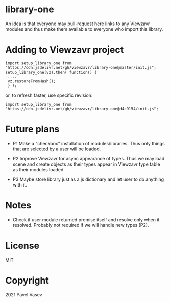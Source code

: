 # library-one

An idea is that everyone may pull-request here links to any Viewzavr modules
and thus make them available to everyone who import this library.

# Adding to Viewzavr project

```
import setup_library_one from "https://cdn.jsdelivr.net/gh/viewzavr/library-one@master/init.js";
setup_library_one(vz).then( function() {
 ....
 vz.restoreFromHash();
 } );
```

or, to refresh faster, use specific revision:
```
import setup_library_one from "https://cdn.jsdelivr.net/gh/viewzavr/library-one@d4c9154/init.js";
```

# Future plans

* P1 Make a "checkbox" installation of modules/libraries.
Thus only things that are selected by a user will be loaded.

* P2 Improve Viewzavr for async appearance of types. Thus we may load scene and create objects as their types appear
in Viewzavr type table as their modules loaded.

* P3 Maybe store library just as a js dictionary and let user to do anything with it.

# Notes

* Check if user module returned promise itself and resolve only when it resolved.
Probably not required if we will handle new types (P2).

# License

MIT

# Copyright

2021 Pavel Vasev
